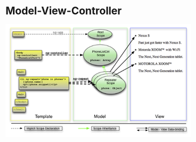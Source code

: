 <h1>Model-View-Controller</h1>
<img src="resources/angularjs/angularjs-template-directive.png">
<!-- .element: class="medium" -->


